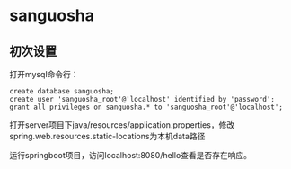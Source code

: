 # sanguosha

## 初次设置

打开mysql命令行：

```mysql
create database sanguosha;
create user 'sanguosha_root'@'localhost' identified by 'password';
grant all privileges on sanguosha.* to 'sanguosha_root'@'localhost';
```

打开server项目下java/resources/application.properties，修改spring.web.resources.static-locations为本机data路径

运行springboot项目，访问localhost:8080/hello查看是否存在响应。